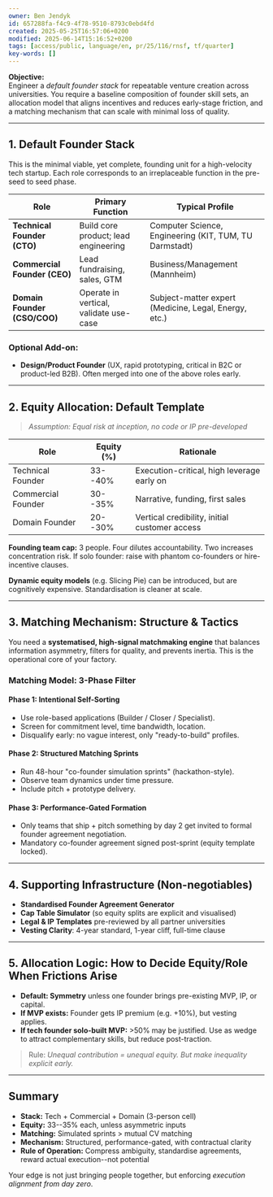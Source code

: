 ```yaml
---
owner: Ben Jendyk
id: 657288fa-f4c9-4f78-9510-8793c0ebd4fd
created: 2025-05-25T16:57:06+0200
modified: 2025-06-14T15:16:52+0200
tags: [access/public, language/en, pr/25/116/rnsf, tf/quarter]
key-words: []
---
```


**Objective:**  
Engineer a _default founder stack_ for repeatable venture creation across universities. You require a baseline composition of founder skill sets, an allocation model that aligns incentives and reduces early-stage friction, and a matching mechanism that can scale with minimal loss of quality.

* * *

## 1. **Default Founder Stack**

This is the minimal viable, yet complete, founding unit for a high-velocity tech startup. Each role corresponds to an irreplaceable function in the pre-seed to seed phase.

| Role | Primary Function | Typical Profile | 
| ---- | ---- | ----  |
| **Technical Founder (CTO)** | Build core product; lead engineering | Computer Science, Engineering (KIT, TUM, TU Darmstadt) | 
| **Commercial Founder (CEO)** | Lead fundraising, sales, GTM | Business/Management (Mannheim) | 
| **Domain Founder (CSO/COO)** | Operate in vertical, validate use-case | Subject-matter expert (Medicine, Legal, Energy, etc.) | 

### Optional Add-on:

- **Design/Product Founder** (UX, rapid prototyping, critical in B2C or product-led B2B). Often merged into one of the above roles early.
* * *

## 2. **Equity Allocation: Default Template**

> _Assumption: Equal risk at inception, no code or IP pre-developed_

| Role | Equity (%) | Rationale | 
| ---- | ---- | ----  |
| Technical Founder | 33--40% | Execution-critical, high leverage early on | 
| Commercial Founder | 30--35% | Narrative, funding, first sales | 
| Domain Founder | 20--30% | Vertical credibility, initial customer access | 

**Founding team cap:** 3 people. Four dilutes accountability. Two increases concentration risk. If solo founder: raise with phantom co-founders or hire-incentive clauses.

**Dynamic equity models** (e.g. Slicing Pie) can be introduced, but are cognitively expensive. Standardisation is cleaner at scale.
* * *

## 3. **Matching Mechanism: Structure & Tactics**

You need a **systematised, high-signal matchmaking engine** that balances information asymmetry, filters for quality, and prevents inertia. This is the operational core of your factory.

### Matching Model: 3-Phase Filter

#### **Phase 1: Intentional Self-Sorting**

- Use role-based applications (Builder / Closer / Specialist).
- Screen for commitment level, time bandwidth, location.
- Disqualify early: no vague interest, only "ready-to-build" profiles.

#### **Phase 2: Structured Matching Sprints**

- Run 48-hour "co-founder simulation sprints" (hackathon-style).
- Observe team dynamics under time pressure.
- Include pitch + prototype delivery.

#### **Phase 3: Performance-Gated Formation**

- Only teams that ship + pitch something by day 2 get invited to formal founder agreement negotiation.
- Mandatory co-founder agreement signed post-sprint (equity template locked).
* * *

## 4. **Supporting Infrastructure (Non-negotiables)**

- **Standardised Founder Agreement Generator**
- **Cap Table Simulator** (so equity splits are explicit and visualised)
- **Legal & IP Templates** pre-reviewed by all partner universities
- **Vesting Clarity**: 4-year standard, 1-year cliff, full-time clause
* * *

## 5. **Allocation Logic: How to Decide Equity/Role When Frictions Arise**

- **Default: Symmetry** unless one founder brings pre-existing MVP, IP, or capital.
- **If MVP exists:** Founder gets IP premium (e.g. +10%), but vesting applies.
- **If tech founder solo-built MVP:** >50% may be justified. Use as wedge to attract complementary skills, but reduce post-traction.

> Rule: _Unequal contribution = unequal equity. But make inequality explicit early._

* * *

## Summary

- **Stack:** Tech + Commercial + Domain (3-person cell)
- **Equity:** 33--35% each, unless asymmetric inputs
- **Matching:** Simulated sprints > mutual CV matching
- **Mechanism:** Structured, performance-gated, with contractual clarity
- **Rule of Operation:** Compress ambiguity, standardise agreements, reward actual execution--not potential

Your edge is not just bringing people together, but enforcing _execution alignment from day zero_.
